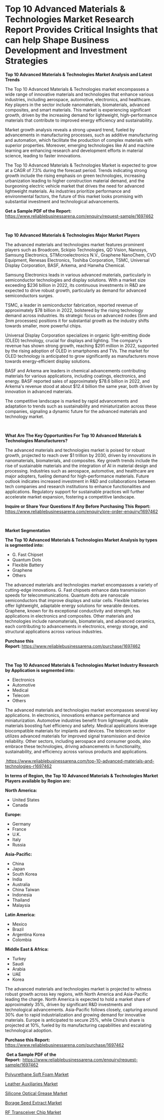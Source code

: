 <p><h1>Top 10 Advanced Materials & Technologies Market Research Report Provides Critical Insights that can help Shape Business Development and Investment Strategies</h1></p><p><strong>Top 10 Advanced Materials & Technologies Market Analysis and Latest Trends</strong></p>
<p><p>The Top 10 Advanced Materials & Technologies market encompasses a wide range of innovative materials and technologies that enhance various industries, including aerospace, automotive, electronics, and healthcare. Key players in the sector include nanomaterials, biomaterials, advanced composites, and smart materials. This market is experiencing significant growth, driven by the increasing demand for lightweight, high-performance materials that contribute to improved energy efficiency and sustainability.</p><p>Market growth analysis reveals a strong upward trend, fueled by advancements in manufacturing processes, such as additive manufacturing and automation, which facilitate the production of complex materials with superior properties. Moreover, emerging technologies like AI and machine learning are enhancing research and development efforts in material science, leading to faster innovations.</p><p>The Top 10 Advanced Materials & Technologies Market is expected to grow at a CAGR of 7.3% during the forecast period. Trends indicating strong growth include the rising emphasis on green technologies, increasing urbanization leading to higher construction material demand, and the burgeoning electric vehicle market that drives the need for advanced lightweight materials. As industries prioritize performance and environmental factors, the future of this market looks promising with substantial investment and technological advancements.</p></p>
<p><strong>Get a Sample PDF of the Report:&nbsp;</strong> <a href="https://www.reliablebusinessarena.com/enquiry/request-sample/1697462?utm_campaign=1871&utm_medium=2&utm_source=Github&utm_content=ia&utm_term=12122024&utm_id=top-10-advanced-materials-technologies">https://www.reliablebusinessarena.com/enquiry/request-sample/1697462</a></p>
<p>&nbsp;</p>
<p><strong>Top 10 Advanced Materials & Technologies Major Market Players</strong></p>
<p><p>The advanced materials and technologies market features prominent players such as Broadcom, Sckipio Technologies, QD Vision, Nanosys, Samsung Electronics, STMicroelectronics N.V., Graphene NanoChem, CVD Equipment, Renesas Electronics, Toshiba Corporation, TSMC, Universal Display Corporation, BASF, Arkema, and Hanwha Chemical. </p><p>Samsung Electronics leads in various advanced materials, particularly in semiconductor technologies and display solutions. With a market size exceeding $236 billion in 2022, its continuous investments in R&D are expected to drive robust growth, particularly as demand for advanced semiconductors surges.</p><p>TSMC, a leader in semiconductor fabrication, reported revenue of approximately $78 billion in 2022, bolstered by the rising technology demand across industries. Its strategic focus on advanced nodes (5nm and 3nm processes) positions it for substantial growth as the industry shifts towards smaller, more powerful chips.</p><p>Universal Display Corporation specializes in organic light-emitting diode (OLED) technology, crucial for displays and lighting. The company's revenue has shown strong growth, reaching $291 million in 2022, supported by the rising adoption of OLED in smartphones and TVs. The market for OLED technology is anticipated to grow significantly as manufacturers move towards energy-efficient display solutions.</p><p>BASF and Arkema are leaders in chemical advancements contributing materials for various applications, including coatings, electronics, and energy. BASF reported sales of approximately $78.6 billion in 2022, and Arkema's revenue stood at about $12.4 billion the same year, both driven by innovation in advanced materials.</p><p>The competitive landscape is marked by rapid advancements and adaptation to trends such as sustainability and miniaturization across these companies, signaling a dynamic future for the advanced materials and technology market.</p></p>
<p>&nbsp;</p>
<p><strong>What Are The Key Opportunities For Top 10 Advanced Materials & Technologies Manufacturers?</strong></p>
<p><p>The advanced materials and technologies market is poised for robust growth, projected to reach over $1 trillion by 2030, driven by innovations in nanomaterials, biomaterials, and composites. Key growth trends include the rise of sustainable materials and the integration of AI in material design and processing. Industries such as aerospace, automotive, and healthcare are major adopters, fueling demand for high-performance materials. Future outlook indicates increased investment in R&D and collaborations between tech companies and research institutions to enhance functionalities and applications. Regulatory support for sustainable practices will further accelerate market expansion, fostering a competitive landscape.</p></p>
<p><strong>Inquire or Share Your Questions If Any Before Purchasing This Report:</strong> <a href="https://www.reliablebusinessarena.com/enquiry/pre-order-enquiry/1697462?utm_campaign=1871&utm_medium=2&utm_source=Github&utm_content=ia&utm_term=12122024&utm_id=top-10-advanced-materials-technologies">https://www.reliablebusinessarena.com/enquiry/pre-order-enquiry/1697462</a></p>
<p>&nbsp;</p>
<p><strong>Market Segmentation</strong></p>
<p><strong>The Top 10 Advanced Materials & Technologies Market Analysis by types is segmented into:</strong></p>
<p><ul><li>G. Fast Chipset</li><li>Quantum Dots</li><li>Flexible Battery</li><li>Graphene</li><li>Others</li></ul></p>
<p><p>The advanced materials and technologies market encompasses a variety of cutting-edge innovations. G. Fast chipsets enhance data transmission speeds for telecommunications. Quantum dots are nanoscale semiconductors that improve displays and solar cells. Flexible batteries offer lightweight, adaptable energy solutions for wearable devices. Graphene, known for its exceptional conductivity and strength, has applications in electronics and composites. Other materials and technologies include nanomaterials, biomaterials, and advanced ceramics, each contributing to advancements in electronics, energy storage, and structural applications across various industries.</p></p>
<p><strong>Purchase this Report:&nbsp;</strong><a href="https://www.reliablebusinessarena.com/purchase/1697462?utm_campaign=1871&utm_medium=2&utm_source=Github&utm_content=ia&utm_term=12122024&utm_id=top-10-advanced-materials-technologies">https://www.reliablebusinessarena.com/purchase/1697462</a></p>
<p>&nbsp;</p>
<p><strong>The Top 10 Advanced Materials & Technologies Market Industry Research by Application is segmented into:</strong></p>
<p><ul><li>Electronics</li><li>Automotive</li><li>Medical</li><li>Telecom</li><li>Others</li></ul></p>
<p><p>The advanced materials and technologies market encompasses several key applications. In electronics, innovations enhance performance and miniaturization. Automotive industries benefit from lightweight, durable materials boosting fuel efficiency and safety. Medical applications leverage biocompatible materials for implants and devices. The telecom sector utilizes advanced materials for improved signal transmission and device reliability. Other sectors, including aerospace and consumer goods, also embrace these technologies, driving advancements in functionality, sustainability, and efficiency across various products and applications.</p></p>
<p><a href="https://www.reliablebusinessarena.com/top-10-advanced-materials-and-technologies-r1697462?utm_campaign=1871&utm_medium=2&utm_source=Github&utm_content=ia&utm_term=12122024&utm_id=top-10-advanced-materials-technologies">&nbsp;https://www.reliablebusinessarena.com/top-10-advanced-materials-and-technologies-r1697462</a></p>
<p><strong>In terms of Region, the Top 10 Advanced Materials & Technologies Market Players available by Region are:</strong></p>
<p>
    <p> <strong> North America: </strong>
        <ul>
            <li>United States</li>
            <li>Canada</li>
        </ul>
        </p> 
    <p> <strong> Europe: </strong>
        <ul>
            <li>Germany</li>
            <li>France</li>
            <li>U.K.</li>
            <li>Italy</li>
            <li>Russia</li>
        </ul>
        </p> 
    <p> <strong> Asia-Pacific: </strong>
        <ul>
            <li>China</li>
            <li>Japan</li>
            <li>South Korea</li>
            <li>India</li>
            <li>Australia</li>
            <li>China Taiwan</li>
            <li>Indonesia</li>
            <li>Thailand</li>
            <li>Malaysia</li>
        </ul>
        </p> 
    <p> <strong> Latin America: </strong>
        <ul>
            <li>Mexico</li>
            <li>Brazil</li>
            <li>Argentina Korea</li>
            <li>Colombia</li>
        </ul>
        </p> 
    <p> <strong> Middle East & Africa: </strong>
        <ul>
            <li>Turkey</li>
            <li>Saudi</li>
            <li>Arabia</li>
            <li>UAE</li>
            <li>Korea</li>
        </ul>
    </p>
    </p>
<p><p>The advanced materials and technologies market is projected to witness robust growth across key regions, with North America and Asia-Pacific leading the charge. North America is expected to hold a market share of approximately 35%, driven by significant R&D investments and technological advancements. Asia-Pacific follows closely, capturing around 30% due to rapid industrialization and growing demand for innovative materials. Europe is anticipated to secure 25%, while China’s share is projected at 10%, fueled by its manufacturing capabilities and escalating technological adoption.</p></p>
<p><strong>Purchase this Report: </strong><a href="https://www.reliablebusinessarena.com/purchase/1697462?utm_campaign=1871&utm_medium=2&utm_source=Github&utm_content=ia&utm_term=12122024&utm_id=top-10-advanced-materials-technologies">https://www.reliablebusinessarena.com/purchase/1697462</a></p>
<p>&nbsp;<strong>Get a Sample PDF of the Report:&nbsp;&nbsp;</strong><a href="https://www.reliablebusinessarena.com/enquiry/request-sample/1697462?utm_campaign=1871&utm_medium=2&utm_source=Github&utm_content=ia&utm_term=12122024&utm_id=top-10-advanced-materials-technologies">https://www.reliablebusinessarena.com/enquiry/request-sample/1697462</a></p>
<p><strong></strong></p>
<p><p><a href="https://www.linkedin.com/pulse/p-factrackr-ho6he?utm_campaign=1871&utm_medium=2&utm_source=Github&utm_content=ia&utm_term=12122024&utm_id=top-10-advanced-materials-technologies">Polyurethane Soft Foam Market</a></p><p><a href="https://www.linkedin.com/pulse/future-growth-revenue-analysis-leather-auxiliaries-market-vride?utm_campaign=1871&utm_medium=2&utm_source=Github&utm_content=ia&utm_term=12122024&utm_id=top-10-advanced-materials-technologies">Leather Auxiliaries Market</a></p><p><a href="https://www.linkedin.com/pulse/growth-projections-silicone-optical-grease-market-in-depth-rob4e?utm_campaign=1871&utm_medium=2&utm_source=Github&utm_content=ia&utm_term=12122024&utm_id=top-10-advanced-materials-technologies">Silicone Optical Grease Market</a></p><p><a href="https://www.linkedin.com/pulse/borage-seed-extract-market-growth-competitive-landscape-su6ye?utm_campaign=1871&utm_medium=2&utm_source=Github&utm_content=ia&utm_term=12122024&utm_id=top-10-advanced-materials-technologies">Borage Seed Extract Market</a></p><p><a href="https://github.com/marloy8/Market-Research-Report-List-6/blob/main/rf-transceiver-chip-market.md?utm_campaign=1871&utm_medium=2&utm_source=Github&utm_content=ia&utm_term=12122024&utm_id=top-10-advanced-materials-technologies">RF Transceiver Chip Market</a></p></p>